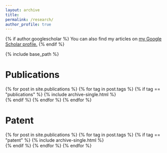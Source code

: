 ```yaml
---
layout: archive
title: 
permalink: /research/
author_profile: true
---
```


{% if author.googlescholar %}
  You can also find my articles on <u><a href="{{author.googlescholar}}">my Google Scholar profile</a>.</u>
{% endif %}

{% include base_path %}

Publications
===

{% for post in site.publications %}
  {% for tag in post.tags %}
    {% if tag == "publications" %}
      {% include archive-single.html %}      
    {% endif %}
  {% endfor %}
{% endfor %}

<!--{% for post in site.publications reversed %}
    {% include archive-single.html %}
{% endfor %}-->



Patent
====

{% for post in site.publications %}
  {% for tag in post.tags %}
    {% if tag == "patent" %}
      {% include archive-single.html %}      
    {% endif %}
  {% endfor %}
{% endfor %}

<!--{% for post in site.publications %}
    {% if post.tags == "patent" %}
      {% include archive-single.html %}
    {% endif %}
{% endfor %}-->
